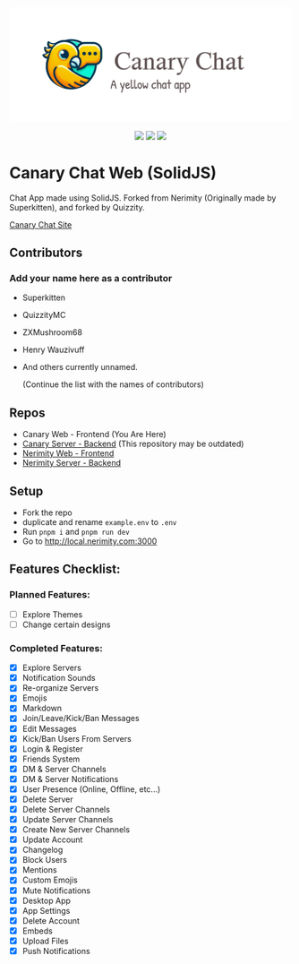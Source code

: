 <p align="center">
<img src="https://raw.githubusercontent.com/adschat/canarychat-web/main/readme-assets/panda.png" />
</p> 
<p align="center">
  <img src="https://raw.githubusercontent.com/Nerimity/nerimity-web/main/readme-assets/screenshot1.png" width="32%"/> 
  <img src="https://raw.githubusercontent.com/Nerimity/nerimity-web/main/readme-assets/screenshot2.png" width="32%"/>
  <img src="https://raw.githubusercontent.com/Nerimity/nerimity-web/main/readme-assets/screenshot3.png" width="32%"/>
</p> 

# Canary Chat Web (SolidJS)

Chat App made using SolidJS.
Forked from Nerimity (Originally made by Superkitten), and forked by Quizzity.

[Canary Chat Site](https://chat.quizzity.tech)

## Contributors
### Add your name here as a contributor
- Superkitten
- QuizzityMC
- ZXMushroom68
- Henry Wauzivuff
- And others currently unnamed.
  
  (Continue the list with the names of contributors) 

## Repos
- Canary Web - Frontend (You Are Here)
- [Canary Server - Backend](https://github.com/ADSChat/adschat-server) (This repository may be outdated)
- [Nerimity Web - Frontend](https://github.com/Supertigerr/Nerimity/nerimity-web)
- [Nerimity Server - Backend](https://github.com/Supertigerr/chat-server)

## Setup

* Fork the repo
* duplicate and rename `example.env` to `.env`
* Run `pnpm i` and `pnpm run dev`
* Go to http://local.nerimity.com:3000

## Features Checklist:

### Planned Features:
- [ ] Explore Themes
- [ ] Change certain designs

### Completed Features:
- [x] Explore Servers
- [x] Notification Sounds
- [x] Re-organize Servers
- [x] Emojis
- [x] Markdown
- [x] Join/Leave/Kick/Ban Messages
- [x] Edit Messages
- [x] Kick/Ban Users From Servers
- [x] Login & Register
- [x] Friends System
- [x] DM & Server Channels
- [x] DM & Server Notifications
- [x] User Presence (Online, Offline, etc...)
- [x] Delete Server
- [x] Delete Server Channels
- [x] Update Server Channels
- [x] Create New Server Channels
- [x] Update Account
- [x] Changelog
- [x] Block Users
- [x] Mentions
- [x] Custom Emojis
- [x] Mute Notifications
- [x] Desktop App
- [x] App Settings
- [x] Delete Account
- [x] Embeds
- [x] Upload Files
- [x] Push Notifications
